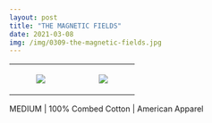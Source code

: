 ```yaml
---
layout: post
title: "THE MAGNETIC FIELDS"
date: 2021-03-08
img: /img/0309-the-magnetic-fields.jpg
---
```




<table style="width:100%;"><tr><td style="vertical-align:top;">
      <figure class="tmblr-full" data-orig-height="2048" data-orig-width="1365" data-orig-src="https://concertshirts.netlify.app/shirts/0309/0309-01.jpg"><img src="https://64.media.tumblr.com/dc28bf2bf9022d18417851e29b359920/1ef78b0d221c56da-88/s540x810/12367789e109132c1397e08f9b21f270402538f6.jpg" data-orig-height="2048" data-orig-width="1365" data-orig-src="https://concertshirts.netlify.app/shirts/0309/0309-01.jpg"/></figure></td>
    <td style="vertical-align:top;">
      <figure class="tmblr-full" data-orig-height="2048" data-orig-width="1365" data-orig-src="https://concertshirts.netlify.app/shirts/0309/0309-02.jpg"><img src="https://64.media.tumblr.com/6dbfe6823e1d9491ef931a518be77670/1ef78b0d221c56da-06/s540x810/24306bf7c01389ab5d37991226a5ecfcdc430846.jpg" data-orig-height="2048" data-orig-width="1365" data-orig-src="https://concertshirts.netlify.app/shirts/0309/0309-02.jpg"/></figure></td>
  </tr></table><p>
  MEDIUM | 100% Combed Cotton | American Apparel
</p>
